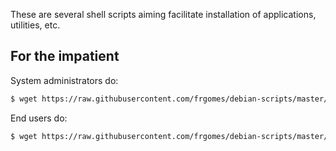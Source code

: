 These are several shell scripts aiming facilitate installation of applications, utilities, etc.

## For the impatient

System administrators do:
```bash
$ wget https://raw.githubusercontent.com/frgomes/debian-scripts/master/postinstall-sysadmin.sh -O - | bash
```

End users do:
```bash
$ wget https://raw.githubusercontent.com/frgomes/debian-scripts/master/postinstall-user.sh -O - | bash
```
